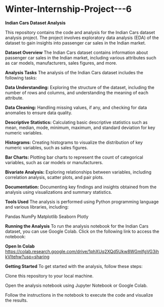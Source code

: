 # Winter-Internship-Project---6

**Indian Cars Dataset Analysis**

This repository contains the code and analysis for the Indian Cars dataset analysis project. The project involves exploratory data analysis (EDA) of the dataset to gain insights into passenger car sales in the Indian market.

**Dataset Overview**
The Indian Cars dataset contains information about passenger car sales in the Indian market, including various attributes such as car models, manufacturers, sales figures, and more.

**Analysis Tasks**
The analysis of the Indian Cars dataset includes the following tasks:

**Data Understanding:** Exploring the structure of the dataset, including the number of rows and columns, and understanding the meaning of each attribute.

**Data Cleaning:** Handling missing values, if any, and checking for data anomalies to ensure data quality.

**Descriptive Statistics:** Calculating basic descriptive statistics such as mean, median, mode, minimum, maximum, and standard deviation for key numeric variables.

**Histograms:** Creating histograms to visualize the distribution of key numeric variables, such as sales figures.

**Bar Charts:** Plotting bar charts to represent the count of categorical variables, such as car models or manufacturers.

**Bivariate Analysis:** Exploring relationships between variables, including correlation analysis, scatter plots, and pair plots.

**Documentation:** Documenting key findings and insights obtained from the analysis using visualizations and summary statistics.

**Tools Used**
The analysis is performed using Python programming language and various libraries, including:

Pandas
NumPy
Matplotlib
Seaborn
Plotly

**Running the Analysis**
To run the analysis notebook for the Indian Cars dataset, you can use Google Colab. Click on the following link to access the notebook:

**Open In Colab** https://colab.research.google.com/drive/1phXUq2XQd5Ukw8WGmIfgVG3ihkVItehw?usp=sharing

**Getting Started**
To get started with the analysis, follow these steps:

Clone this repository to your local machine.

Open the analysis notebook using Jupyter Notebook or Google Colab.

Follow the instructions in the notebook to execute the code and visualize the results.
